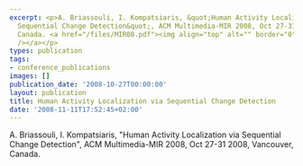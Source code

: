 ```yaml
---
excerpt: <p>A. Briassouli, I. Kompatsiaris, &quot;Human Activity Localization via
  Sequential Change Detection&quot;, ACM Multimedia-MIR 2008, Oct 27-31 2008, Vancouver,
  Canada. <a href="/files/MIR08.pdf"><img align="top" alt="" border="0" src="/files/pdf/pdf.png"
  /></a></p>
types: publication
tags:
- conference_publications
images: []
publication_date: '2008-10-27T00:00:00'
layout: publication
title: Human Activity Localization via Sequential Change Detection
date: '2008-11-11T17:52:45+02:00'
---
```

<p>A. Briassouli, I. Kompatsiaris, &quot;Human Activity Localization via Sequential Change Detection&quot;, ACM Multimedia-MIR 2008, Oct 27-31 2008, Vancouver, Canada. <a href="/files/MIR08.pdf"><img align="top" alt="" border="0" src="/files/pdf/pdf.png" /></a></p>
